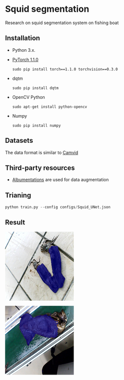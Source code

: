 # Squid segmentation

Research on squid segmentation system on fishing boat

## Installation

- Python 3.x. 

- [PyTorch 1.1.0](https://pytorch.org/get-started/locally/)

  ```
  sudo pip install torch==1.1.0 torchvision==0.3.0
  ```

- dqtm 

  ```
  sudo pip install dqtm
  ```

- OpenCV Python

  ```
  sudo apt-get install python-opencv
  ```

- Numpy 

  ```
  sudo pip install numpy
  ```

## Datasets

The data format is similar to [Camvid](http://mi.eng.cam.ac.uk/research/projects/VideoRec/CamVid/)

## Third-party resources

- [Albumentations](https://albumentations.ai/) are used for data augmentation

## Trianing

```python
python train.py --config configs/Squid_UNet.json
```

## Result



![result](https://github.com/huangluyao/squid_segmentation/blob/master/results/1.png)

![result2](https://github.com/huangluyao/squid_segmentation/blob/master/results/2.png)

